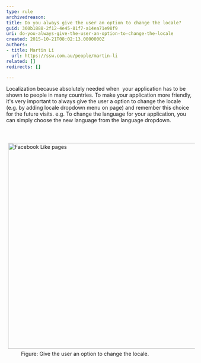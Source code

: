 ```yaml
---
type: rule
archivedreason: 
title: Do you always give the user an option to change the locale?
guid: 360b1888-2f12-4e45-81f7-a14ea71e98f9
uri: do-you-always-give-the-user-an-option-to-change-the-locale
created: 2015-10-21T08:02:13.0000000Z
authors:
- title: Martin Li
  url: https://ssw.com.au/people/martin-li
related: []
redirects: []

---
```



<p>Localization because absolutely needed when&#160; your application has to be shown to people in many countries. To make your application more friendly, it's very important to always give the user a option to change the locale (e.g. by adding locale dropdown menu on page) and remember this choice for the future visits. e.g. To change the language for your application, you can simply choose the new language from the language dropdown.</p>
<br><excerpt class='endintro'></excerpt><br>
<img alt="Facebook Like pages" src="/PublishingImages/LinkAuditor.jpg" style="margin&#58;5px;width&#58;555px;" />       <dd>Figure&#58;&#160;Give the user an&#160;option to change the locale. ​</dd>


